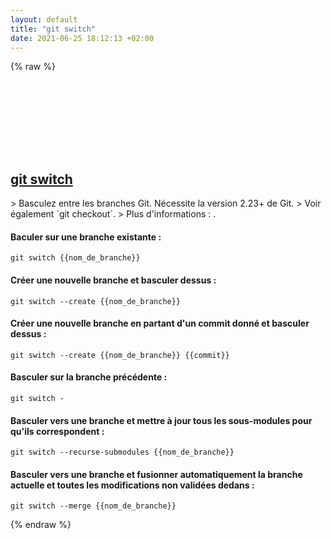 ```yaml
---
layout: default
title: "git switch"
date: 2021-06-25 18:12:13 +02:00
---
```

{% raw %}
<h2 id="git-switch">
  <a href="/fr/common/git-switch.html">git switch</a> <a href="#git-switch"><svg class="icon">
    <use href="/assets/images/unicode_sprite.svg#link" />
  </svg></a>
</h2>
> Basculez entre les branches Git. Nécessite la version 2.23+ de Git.
> Voir également `git checkout`.
> Plus d'informations : <https://git-scm.com/docs/git-switch>.

#### Baculer sur une branche existante :
```shell
git switch {{nom_de_branche}}
```
#### Créer une nouvelle branche et basculer dessus :
```shell
git switch --create {{nom_de_branche}}
```
#### Créer une nouvelle branche en partant d'un commit donné et basculer dessus :
```shell
git switch --create {{nom_de_branche}} {{commit}}
```
#### Basculer sur la branche précédente :
```shell
git switch -
```
#### Basculer vers une branche et mettre à jour tous les sous-modules pour qu'ils correspondent :
```shell
git switch --recurse-submodules {{nom_de_branche}}
```
#### Basculer vers une branche et fusionner automatiquement la branche actuelle et toutes les modifications non validées dedans :
```shell
git switch --merge {{nom_de_branche}}
```
{% endraw %}